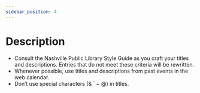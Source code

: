 ```yaml
---
sidebar_position: 4
---
```


# Description
-	Consult the Nashville Public Library Style Guide as you craft your titles and descriptions. Entries that do not meet these criteria will be rewritten.
-	Whenever possible, use titles and descriptions from past events in the web calendar.
-	Don’t use special characters (& ` ~ @) in titles.
